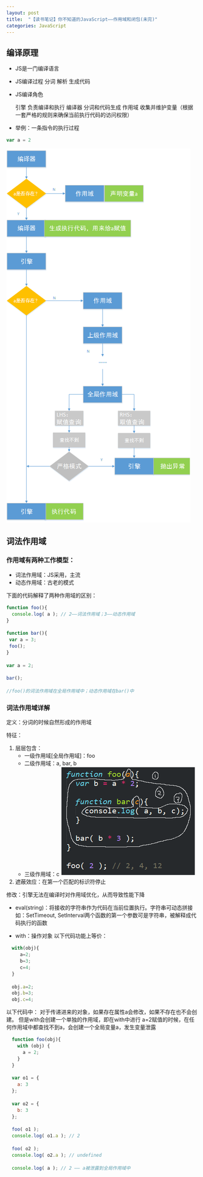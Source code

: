 ```yaml
---
layout: post
title:  "【读书笔记】你不知道的JavaScript——作用域和闭包(未完)"
categories: JavaScript
---
```

  
## 编译原理
 
 - JS是一门编译语言
  	
 - JS编译过程
  	分词
  	解析
  	生成代码
  	
 - JS编译角色
  	
  	引擎	负责编译和执行
  	编译器	分词和代码生成
  	作用域	收集并维护变量（根据一套严格的规则来确保当前执行代码的访问权限）
  		
 - 举例：一条指令的执行过程
```javascript
var a = 2 
```
  ![image](https://github.com/sheeeeep/sheeeeep.github.io/blob/master/images/2016-02-11-readnote-1-1.png?raw=true)		
  
## 词法作用域

### 作用域有两种工作模型： 
 
  + 词法作用域：JS采用，主流
  + 动态作用域：古老的模式
    
  下面的代码解释了两种作用域的区别：

```javascript
function foo(){
  console.log( a ); // 2——词法作用域；3——动态作用域
}

function bar(){
 var a = 3;
 foo();
}

var a = 2;

bar();

//foo()的词法作用域在全局作用域中；动态作用域在bar()中
```

### 词法作用域详解

定义：分词的时候自然形成的作用域

特征：

1. 层层包含：
    + 一级作用域[全局作用域]：foo
    + 二级作用域：a, bar, b
    + 三级作用域：c
![image](https://github.com/sheeeeep/sheeeeep.github.io/blob/master/images/2016-02-11-readnote-1-2.png?raw=true)	  
2. 遮蔽效应：在第一个匹配的标识符停止

修改：引擎无法在编译时对作用域优化，从而导致性能下降

+ eval(string)：将接收的字符串作为代码在当前位置执行。字符串可动态拼接
  如：SetTimeout, SetInterval两个函数的第一个参数可是字符串，被解释成代码执行的函数
  
+ with：操作对象
以下代码功能上等价：

``` javascript
  with(obj){        
     a=2;
     b=3;
     c=4;
  }

  obj.a=2;
  obj.b=3;
  obj.c=4;
```

以下代码中：		对于传递进来的对象，如果存在属性a会修改，如果不存在也不会创建。
但是with会创建一个单独的作用域，即在with中进行 a=2赋值的时候，在任何作用域中都查找不到a，会创建一个全局变量a，发生变量泄露

``` javascript
  function foo(obj){
    with (obj) {
      a = 2;
    }
  }

  var o1 = {
    a: 3
  };

  var o2 = {
    b: 3
  };

  foo( o1 );
  console.log( o1.a ); // 2

  foo( o2 );
  console.log( o2.a ); // undefined

  console.log( a ); // 2 —— a被泄露到全局作用域中
```

